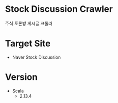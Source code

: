 # Stock Discussion Crawler
주식 토론방 게시글 크롤러

# Target Site
- Naver Stock Discussion

# Version
- Scala
  - 2.13.4
